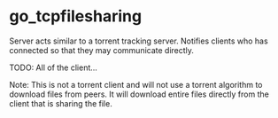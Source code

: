 # go_tcpfilesharing

Server acts similar to a torrent tracking server. Notifies clients who has connected so that they may communicate directly.

TODO: 
  All of the client... 


Note: This is not a torrent client and will not use a torrent algorithm to download files from peers. It will download entire files directly from the client that is sharing the file.
